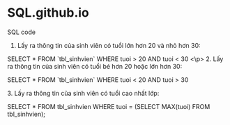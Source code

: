 # SQL.github.io
SQL code
1. Lấy ra thông tin của sinh viên có tuổi lớn hơn 20 và nhỏ hơn 30: 
 <p> SELECT * FROM `tbl_sinhvien` WHERE tuoi > 20 AND tuoi < 30 <\p> 
2. Lấy ra thông tin của sinh viên có tuổi bé hơn 20 hoặc lớn hơn 30: 
<p> SELECT * FROM `tbl_sinhvien` WHERE tuoi < 20 AND tuoi > 30 </p>
3. Lấy ra thông tin của sinh viên có tuổi cao nhất lớp: 
 <p>SELECT * FROM tbl_sinhvien WHERE tuoi = (SELECT MAX(tuoi) FROM tbl_sinhvien); </p>
